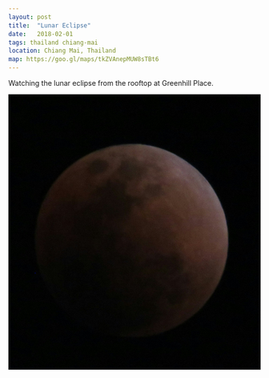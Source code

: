 ```yaml
---
layout: post
title:  "Lunar Eclipse"
date:   2018-02-01
tags: thailand chiang-mai
location: Chiang Mai, Thailand
map: https://goo.gl/maps/tkZVAnepMUW8sTBt6
---
```

Watching the lunar eclipse from the rooftop at Greenhill Place.

![The moon](/photos/chiang-mai/moon.jpg)
